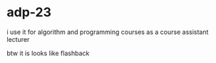 # adp-23

i use it for algorithm and programming courses as a course assistant lecturer

btw it is looks like flashback
